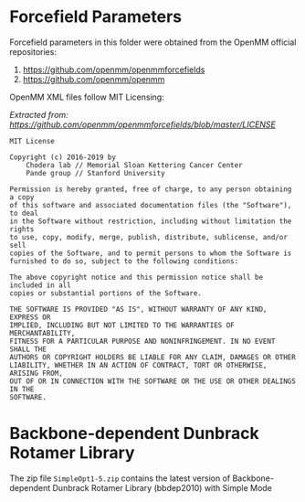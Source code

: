 # Forcefield Parameters

Forcefield parameters in this folder were obtained from the OpenMM official repositories:

1. https://github.com/openmm/openmmforcefields
1. https://github.com/openmm/openmm

OpenMM XML files follow MIT Licensing:

*Extracted from: https://github.com/openmm/openmmforcefields/blob/master/LICENSE*

```
MIT License

Copyright (c) 2016-2019 by
    Chodera lab // Memorial Sloan Kettering Cancer Center
    Pande group // Stanford University

Permission is hereby granted, free of charge, to any person obtaining a copy
of this software and associated documentation files (the "Software"), to deal
in the Software without restriction, including without limitation the rights
to use, copy, modify, merge, publish, distribute, sublicense, and/or sell
copies of the Software, and to permit persons to whom the Software is
furnished to do so, subject to the following conditions:

The above copyright notice and this permission notice shall be included in all
copies or substantial portions of the Software.

THE SOFTWARE IS PROVIDED "AS IS", WITHOUT WARRANTY OF ANY KIND, EXPRESS OR
IMPLIED, INCLUDING BUT NOT LIMITED TO THE WARRANTIES OF MERCHANTABILITY,
FITNESS FOR A PARTICULAR PURPOSE AND NONINFRINGEMENT. IN NO EVENT SHALL THE
AUTHORS OR COPYRIGHT HOLDERS BE LIABLE FOR ANY CLAIM, DAMAGES OR OTHER
LIABILITY, WHETHER IN AN ACTION OF CONTRACT, TORT OR OTHERWISE, ARISING FROM,
OUT OF OR IN CONNECTION WITH THE SOFTWARE OR THE USE OR OTHER DEALINGS IN THE
SOFTWARE.
```

# Backbone-dependent Dunbrack Rotamer Library

The zip file `SimpleOpt1-5.zip` contains the latest version of Backbone-dependent Dunbrack Rotamer Library (bbdep2010) with Simple Mode